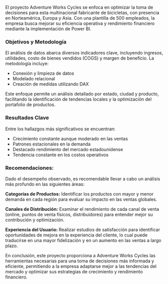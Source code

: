 El proyecto Adventure Works Cycles se enfoca en optimizar la toma de decisiones para esta multinacional fabricante de bicicletas, con presencia en Norteamérica, Europa y Asia. Con una plantilla de 500 empleados, la empresa busca mejorar su eficiencia operativa y rendimiento financiero mediante la implementación de Power BI.

### Objetivos y Metodología

El análisis de datos abarca diversos indicadores clave, incluyendo ingresos, utilidades, costo de bienes vendidos (COGS) y margen de beneficio. La metodología incluye:

- Conexión y limpieza de datos
- Modelado relacional
- Creación de medidas utilizando DAX

Este enfoque permite un análisis detallado por estado, ciudad y producto, facilitando la identificación de tendencias locales y la optimización del portafolio de productos.

### Resultados Clave

Entre los hallazgos más significativos se encuentran:

- Crecimiento constante aunque moderado en las ventas
- Patrones estacionales en la demanda
- Destacado rendimiento del mercado estadounidense
- Tendencia constante en los costos operativos

### Recomendaciones:

Dado el desempeño observado, es recomendable llevar a cabo un análisis más profundo en las siguientes áreas: 

**Categorías de Productos:** Identificar los productos con mayor y menor demanda en cada región para evaluar su impacto en las ventas globales. 

**Canales de Distribución:** Examinar el rendimiento de cada canal de venta (online, puntos de venta físicos, distribuidores) para entender mejor su contribución y optimización.

**Experiencia del Usuario:** Realizar estudios de satisfacción para identificar oportunidades de mejora en la experiencia del cliente, lo cual puede traducirse en una mayor fidelización y en un aumento en las ventas a largo plazo.

En conclusión, este proyecto proporciona a Adventure Works Cycles las herramientas necesarias para una toma de decisiones más informada y eficiente, permitiendo a la empresa adaptarse mejor a las tendencias del mercado y optimizar sus estrategias de crecimiento y rendimiento financiero.






